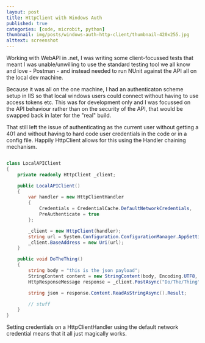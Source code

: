 ```yaml
---
layout: post
title: HttpClient with Windows Auth
published: true
categories: [code, microbit, python]
thumbnail: img/posts/windows-auth-http-client/thumbnail-420x255.jpg
alttext: screenshot
---
```


Working with WebAPI in .net, I was writing some client-focussed tests that meant I was unable/unwilling to use the standard
testing tool we all know and love - Postman - and instead needed to run NUnit against the API all on the local dev machine.

Because it was all on the one machine, I had an authenticaton scheme setup in IIS so that local windows users could connect 
without having to use access tokens etc. This was for development only and I was focussed on the API behaviour rather than on 
the security of the API, that would be swapped back in later for the "real" build.

That still left the issue of authenticating as the current user without getting a 401 and without having to hard code user 
credentials in the code or in a config file. Happily HttpClient allows for this using the Handler chaining mechanism. 

```csharp

class LocalAPIClient
{
    private readonly HttpClient _client;

    public LocalAPIClient()
    {
        var handler = new HttpClientHandler
        {
            Credentials = CredentialCache.DefaultNetworkCredentials,
            PreAuthenticate = true
        };

        _client = new HttpClient(handler);
        string url = System.Configuration.ConfigurationManager.AppSettings["Url"];
        _client.BaseAddress = new Uri(url);
    }

    public void DoTheThing()
    {
        string body = "this is the json payload";
        StringContent content = new StringContent(body, Encoding.UTF8, "application/json");
        HttpResponseMessage response = _client.PostAsync("Do/The/Thing", content).Result;

        string json = response.Content.ReadAsStringAsync().Result;

        // stuff
    }
}

```

Setting credentials on a HttpClientHandler using the default network credential means that it all just magically works.

